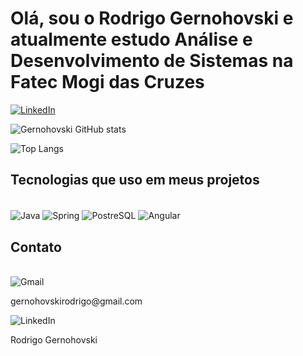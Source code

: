# Olá, sou o Rodrigo Gernohovski e atualmente estudo Análise e Desenvolvimento de Sistemas na Fatec Mogi das Cruzes 

[![LinkedIn](https://img.shields.io/badge/LinkedIn-0077B5?style=for-the-badge&logo=linkedin&logoColor=white)](https://www.linkedin.com/in/rodrigo-gernohovski/)

![Gernohovski GitHub stats](https://github-readme-stats.vercel.app/api?username=Gernohovski&show_icons=true&theme=radical)


![Top Langs](https://github-readme-stats.vercel.app/api/top-langs/?username=Gernohovski&hide_progress=true)

## Tecnologias que uso em meus projetos

<div style = "display: inline_block"><br/>
    <img align="center" alt="Java" src ="https://img.shields.io/badge/Java-ED8B00?style=for-the-badge&logo=openjdk&logoColor=white" />
    <img align="center" alt="Spring" src ="https://img.shields.io/badge/Spring-6DB33F?style=for-the-badge&logo=spring&logoColor=white" />
    <img align="center" alt="PostreSQL" src ="https://img.shields.io/badge/PostgreSQL-316192?style=for-the-badge&logo=postgresql&logoColor=white" />
    <img align="center" alt="Angular" src ="https://img.shields.io/badge/Angular-DD0031?style=for-the-badge&logo=angular&logoColor=white" />
</div>

## Contato

<div style = "display: inline_block"><br/>
    <img align="center" alt="Gmail" src ="https://img.shields.io/badge/Gmail-D14836?style=for-the-badge&logo=gmail&logoColor=white" />
    <p>gernohovskirodrigo@gmail.com</p>
    <p></p>
    <img align="center" alt="LinkedIn" src ="https://img.shields.io/badge/LinkedIn-0077B5?style=for-the-badge&logo=linkedin&logoColor=white)https://img.shields.io/badge/LinkedIn-0077B5?style=for-the-badge&logo=linkedin&logoColor=white" />
    <p>Rodrigo Gernohovski</p>
</div>
